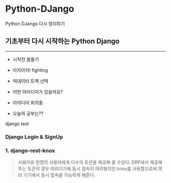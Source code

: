 # Python-DJango
Python DJango 다시 정리하기


## 기초부터 다시 시작하는 Python Django

---- 

- 시작전 몸풀기
- 아자아자! fighting

- 빅데이터 트랙 선택

- 어떤 아이디어가 있을까요?

- 아이디어 회의중

- 오늘의 공부는??

django test


### Django Login & SignUp


### 1. django-rest-knox

> 사용이유
> 한명의 사용자에게 다수의 토큰을 제공해 줄 수있다.
> DRF에서 제공해주는 토큰의 경우 여러기기에 동시 접속이 어려웠지만
> knox를 사용함으로써 여러 기기에서 동시 접속을 가능하게 해준다.
